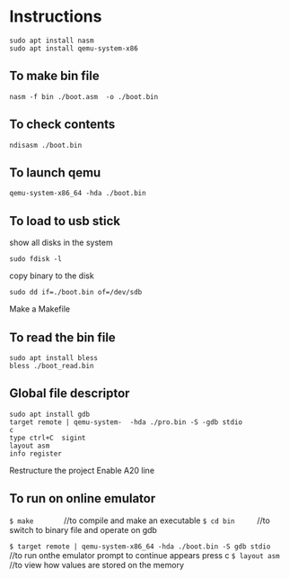 # Instructions
```
sudo apt install nasm
sudo apt install qemu-system-x86
```
## To make bin file
```
nasm -f bin ./boot.asm  -o ./boot.bin 
```
## To check contents
```
ndisasm ./boot.bin
```
## To launch qemu
```
qemu-system-x86_64 -hda ./boot.bin
```
## To load to usb stick

show all disks in the system
```
sudo fdisk -l

```
copy binary to the disk
```
sudo dd if=./boot.bin of=/dev/sdb
```

Make a Makefile

## To read the bin file
```
sudo apt install bless
bless ./boot_read.bin
```



## Global file descriptor
```
sudo apt install gdb
target remote | qemu-system-  -hda ./pro.bin -S -gdb stdio
c
type ctrl+C  sigint
layout asm
info register
```

Restructure the project
Enable A20 line
## To run on online emulator
```$ make       ```                                                              //to compile and make an executable
```$ cd bin     ```                                                            //to switch to binary file and operate on gdb

```$ target remote | qemu-system-x86_64 -hda ./boot.bin -S gdb stdio  ```       //to run onthe emulator
prompt to continue appears
press c
```$ layout asm       ```                                                       //to view how values are stored on the memory
